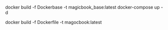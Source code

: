 docker build -f Dockerbase -t magicbook_base:latest
docker-compose up -d

docker build -f Dockerfile -t magocbook:latest
